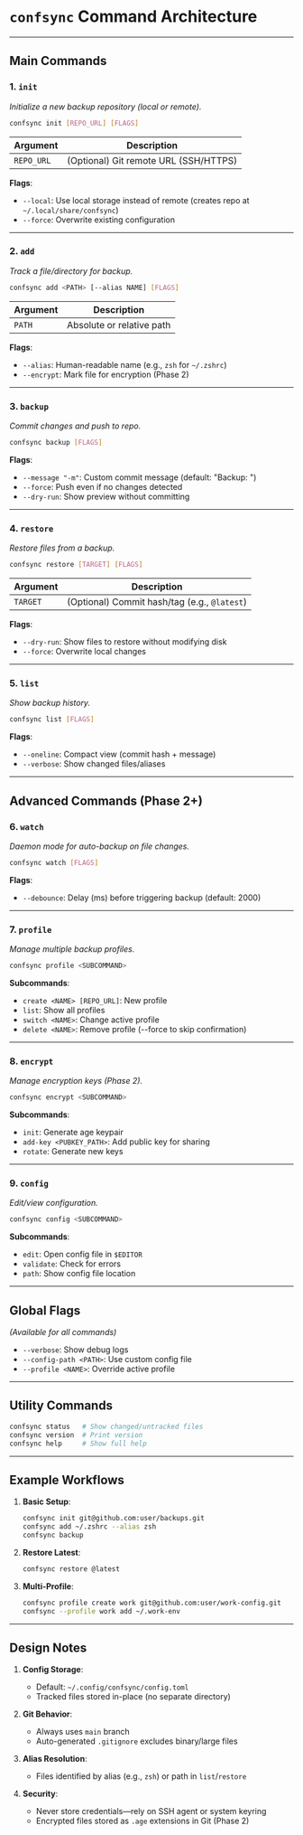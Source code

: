# `confsync` Command Architecture  

---

## **Main Commands**  

### **1. `init`**  
*Initialize a new backup repository (local or remote).*  
```bash  
confsync init [REPO_URL] [FLAGS]  
```  
| Argument   | Description                          |  
|------------|--------------------------------------|  
| `REPO_URL` | (Optional) Git remote URL (SSH/HTTPS)|  

**Flags**:  
- `--local`: Use local storage instead of remote (creates repo at `~/.local/share/confsync`)  
- `--force`: Overwrite existing configuration  

---

### **2. `add`**  
*Track a file/directory for backup.*  
```bash  
confsync add <PATH> [--alias NAME] [FLAGS]  
```  
| Argument | Description                  |  
|----------|------------------------------|  
| `PATH`   | Absolute or relative path    |  

**Flags**:  
- `--alias`: Human-readable name (e.g., `zsh` for `~/.zshrc`)  
- `--encrypt`: Mark file for encryption (Phase 2)  

---

### **3. `backup`**  
*Commit changes and push to repo.*  
```bash  
confsync backup [FLAGS]  
```  
**Flags**:  
- `--message "-m"`: Custom commit message (default: "Backup: <timestamp>")  
- `--force`: Push even if no changes detected  
- `--dry-run`: Show preview without committing  

---

### **4. `restore`**  
*Restore files from a backup.*  
```bash  
confsync restore [TARGET] [FLAGS]  
```  
| Argument | Description                          |  
|----------|--------------------------------------|  
| `TARGET` | (Optional) Commit hash/tag (e.g., `@latest`)|  

**Flags**:  
- `--dry-run`: Show files to restore without modifying disk  
- `--force`: Overwrite local changes  

---

### **5. `list`**  
*Show backup history.*  
```bash  
confsync list [FLAGS]  
```  
**Flags**:  
- `--oneline`: Compact view (commit hash + message)  
- `--verbose`: Show changed files/aliases  

---

## **Advanced Commands (Phase 2+)**  

### **6. `watch`**  
*Daemon mode for auto-backup on file changes.*  
```bash  
confsync watch [FLAGS]  
```  
**Flags**:  
- `--debounce`: Delay (ms) before triggering backup (default: 2000)  

---

### **7. `profile`**  
*Manage multiple backup profiles.*  
```bash  
confsync profile <SUBCOMMAND>  
```  
**Subcommands**:  
- `create <NAME> [REPO_URL]`: New profile  
- `list`: Show all profiles  
- `switch <NAME>`: Change active profile  
- `delete <NAME>`: Remove profile (--force to skip confirmation)  

---

### **8. `encrypt`**  
*Manage encryption keys (Phase 2).*  
```bash  
confsync encrypt <SUBCOMMAND>  
```  
**Subcommands**:  
- `init`: Generate age keypair  
- `add-key <PUBKEY_PATH>`: Add public key for sharing  
- `rotate`: Generate new keys  

---

### **9. `config`**  
*Edit/view configuration.*  
```bash  
confsync config <SUBCOMMAND>  
```  
**Subcommands**:  
- `edit`: Open config file in `$EDITOR`  
- `validate`: Check for errors  
- `path`: Show config file location  

---

## **Global Flags**  
*(Available for all commands)*  
- `--verbose`: Show debug logs  
- `--config-path <PATH>`: Use custom config file  
- `--profile <NAME>`: Override active profile  

---

## **Utility Commands**  
```bash  
confsync status   # Show changed/untracked files  
confsync version  # Print version  
confsync help     # Show full help  
```

---

## **Example Workflows**  
1. **Basic Setup**:  
   ```bash  
   confsync init git@github.com:user/backups.git  
   confsync add ~/.zshrc --alias zsh  
   confsync backup  
   ```  

2. **Restore Latest**:  
   ```bash  
   confsync restore @latest  
   ```  

3. **Multi-Profile**:  
   ```bash  
   confsync profile create work git@github.com:user/work-config.git  
   confsync --profile work add ~/.work-env  
   ```  

---

## **Design Notes**  
1. **Config Storage**:  
   - Default: `~/.config/confsync/config.toml`  
   - Tracked files stored in-place (no separate directory)  

2. **Git Behavior**:  
   - Always uses `main` branch  
   - Auto-generated `.gitignore` excludes binary/large files  

3. **Alias Resolution**:  
   - Files identified by alias (e.g., `zsh`) or path in `list`/`restore`  

4. **Security**:  
   - Never store credentials—rely on SSH agent or system keyring  
   - Encrypted files stored as `.age` extensions in Git (Phase 2)  
